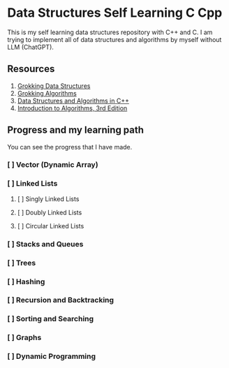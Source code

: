 # Data Structures Self Learning C Cpp

 This is my self learning data structures repository with C++ and C. I am trying to implement all of data structures and algorithms by myself without LLM (ChatGPT). 

## Resources

1. [Grokking Data Structures](https://www.manning.com/books/grokking-data-structures)
2. [Grokking Algorithms](https://www.manning.com/books/grokking-algorithms-second-edition)
3. [Data Structures and Algorithms in C++](https://www.amazon.com/Data-Structures-Algorithms-Michael-Goodrich/dp/0470383275)
4. [Introduction to Algorithms, 3rd Edition](https://www.amazon.com/Introduction-Algorithms-3rd-MIT-Press/dp/0262033844)

## Progress and my learning path

 You can see the progress that I have made.

 ### [ ] Vector (Dynamic Array)

 ### [ ] Linked Lists

 1. [ ] Singly Linked Lists

 2. [ ] Doubly Linked Lists
 
 3. [ ] Circular Linked Lists

 ### [ ] Stacks and Queues

 ### [ ] Trees

 ### [ ] Hashing

 ### [ ] Recursion and Backtracking

 ### [ ] Sorting and Searching
 
 ### [ ] Graphs
 
 ### [ ] Dynamic Programming




 

 

